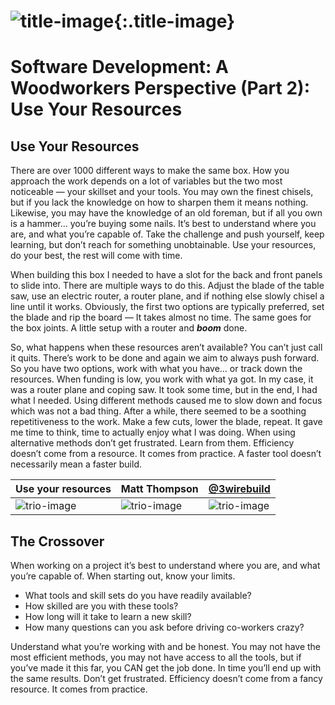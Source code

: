 # ![title-image](/posts/2019-02-15-software_development_a_woodworkers_perspective/images/part2/IMG_3957.jpg){:.title-image}

# Software Development: A Woodworkers Perspective (Part 2): Use Your Resources


## **Use Your Resources**

There are over 1000 different ways to make the same box. How you approach the work depends on a lot of variables but the two most noticeable — your skillset and your tools. You may own the finest chisels, but if you lack the knowledge on how to sharpen them it means nothing. Likewise, you may have the knowledge of an old foreman, but if all you own is a hammer… you’re buying some nails. It’s best to understand where you are, and what you’re capable of. Take the challenge and push yourself, keep learning, but don’t reach for something unobtainable. Use your resources, do your best, the rest will come with time.

When building this box I needed to have a slot for the back and front panels to slide into. There are multiple ways to do this. Adjust the blade of the table saw, use an electric router, a router plane, and if nothing else slowly chisel a line until it works. Obviously, the first two options are typically preferred, set the blade and rip the board — It takes almost no time. The same goes for the box joints. A little setup with a router and ***boom*** done.

So, what happens when these resources aren’t available? You can’t just call it quits. There’s work to be done and again we aim to always push forward. So you have two options, work with what you have… or track down the resources. When funding is low, you work with what ya got. In my case, it was a router plane and coping saw. It took some time, but in the end, I had what I needed. Using different methods caused me to slow down and focus which was not a bad thing. After a while, there seemed to be a soothing repetitiveness to the work. Make a few cuts, lower the blade, repeat. It gave me time to think, time to actually enjoy what I was doing. When using alternative methods don’t get frustrated. Learn from them. Efficiency doesn’t come from a resource. It comes from practice. A faster tool doesn’t necessarily mean a faster build.


 | Use your resources                                                                                        | Matt Thompson                                                                                             | [@3wirebuild](https://instagram.com/3wirebuild)                                                           |
 | --------------------------------------------------------------------------------------------------------- | --------------------------------------------------------------------------------------------------------- | --------------------------------------------------------------------------------------------------------- |
 | ![trio-image](/posts/2019-02-15-software_development_a_woodworkers_perspective/images/part2/IMG_3795.jpg) | ![trio-image](/posts/2019-02-15-software_development_a_woodworkers_perspective/images/part2/IMG_3814.jpg) | ![trio-image](/posts/2019-02-15-software_development_a_woodworkers_perspective/images/part2/IMG_3815.jpg) |


## **The Crossover**

When working on a project it’s best to understand where you are, and what you’re capable of. When starting out, know your limits.

- What tools and skill sets do you have readily available?
- How skilled are you with these tools?
- How long will it take to learn a new skill?
- How many questions can you ask before driving co-workers crazy?

Understand what you’re working with and be honest. You may not have the most efficient methods, you may not have access to all the tools, but if you’ve made it this far, you CAN get the job done. In time you’ll end up with the same results. Don’t get frustrated. Efficiency doesn’t come from a fancy resource. It comes from practice.